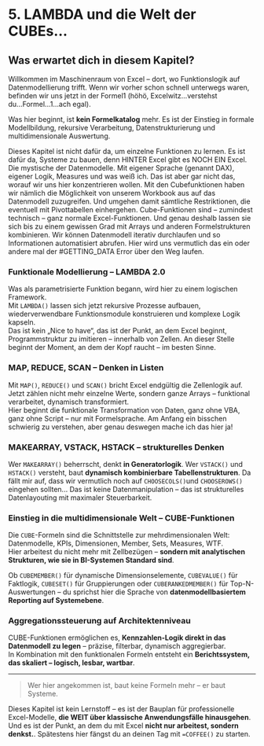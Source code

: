 # 5. LAMBDA und die Welt der CUBEs…

## Was erwartet dich in diesem Kapitel?

Willkommen im Maschinenraum von Excel – dort, wo Funktionslogik auf Datenmodellierung trifft. Wenn wir vorher schon schnell unterwegs waren, befinden wir uns jetzt in der Formel1 (höhö, Excelwitz...verstehst du...Formel...1...ach egal).

Was hier beginnt, ist **kein Formelkatalog** mehr. Es ist der Einstieg in formale Modellbildung, rekursive Verarbeitung, Datenstrukturierung und multidimensionale Auswertung.

Dieses Kapitel ist nicht dafür da, um einzelne Funktionen zu lernen. Es ist dafür da, Systeme zu bauen, denn HINTER Excel gibt es NOCH EIN Excel. Die mystische der Datenmodelle. Mit eigener Sprache (genannt DAX), eigener Logik, Measures und was weiß ich.
Das ist aber gar nicht das, worauf wir uns hier konzentrieren wollen. Mit den Cubefunktionen haben wir nämlich die Möglichkeit von unserem Workbook aus auf das Datenmodell zuzugreifen. Und umgehen damit sämtliche Restriktionen, die eventuell mit Pivottabellen einhergehen.
Cube-Funktionen sind – zumindest technisch – ganz normale Excel-Funktionen. Und genau deshalb lassen sie sich bis zu einem gewissen Grad mit Arrays und anderen Formelstrukturen kombinieren. Wir können Datenmodell iterativ durchlaufen und so Informationen automatisiert abrufen.
Hier wird uns vermutlich das ein oder andere mal der #GETTING_DATA Error über den Weg laufen.

### Funktionale Modellierung – LAMBDA 2.0  
Was als parametrisierte Funktion begann, wird hier zu einem logischen Framework.  
Mit `LAMBDA()` lassen sich jetzt rekursive Prozesse aufbauen, wiederverwendbare Funktionsmodule konstruieren und komplexe Logik kapseln.  
Das ist kein „Nice to have“, das ist der Punkt, an dem Excel beginnt, Programmstruktur zu imitieren – innerhalb von Zellen. An dieser Stelle beginnt der Moment, an dem der Kopf raucht – im besten Sinne.

### MAP, REDUCE, SCAN – Denken in Listen  
Mit `MAP()`, `REDUCE()` und `SCAN()` bricht Excel endgültig die Zellenlogik auf.  
Jetzt zählen nicht mehr einzelne Werte, sondern ganze Arrays – funktional verarbeitet, dynamisch transformiert.  
Hier beginnt die funktionale Transformation von Daten, ganz ohne VBA, ganz ohne Script – nur mit Formelsprache.
Am Anfang ein bisschen schwierig zu verstehen, aber genau deswegen mache ich das hier ja!

### MAKEARRAY, VSTACK, HSTACK – strukturelles Denken  
Wer `MAKEARRAY()` beherrscht, denkt **in Generatorlogik**. Wer `VSTACK()` und `HSTACK()` versteht, baut **dynamisch kombinierbare Tabellenstrukturen**. Da fällt mir auf, dass wir vermutlich noch auf `CHOOSECOLS()`und `CHOOSEROWS()` eingehen sollten... 
Das ist keine Datenmanipulation – das ist strukturelles Datenlayouting mit maximaler Steuerbarkeit.

### Einstieg in die multidimensionale Welt – CUBE-Funktionen  
Die `CUBE`-Formeln sind die Schnittstelle zur mehrdimensionalen Welt: Datenmodelle, KPIs, Dimensionen, Member, Sets, Measures, WTF.  
Hier arbeitest du nicht mehr mit Zellbezügen – **sondern mit analytischen Strukturen, wie sie in BI-Systemen Standard sind**.

Ob `CUBEMEMBER()` für dynamische Dimensionselemente, `CUBEVALUE()` für Faktlogik, `CUBESET()` für Gruppierungen oder `CUBERANKEDMEMBER()` für Top-N-Auswertungen – du sprichst hier die Sprache von **datenmodellbasiertem Reporting auf Systemebene**.

### Aggregationssteuerung auf Architektenniveau  
CUBE-Funktionen ermöglichen es, **Kennzahlen-Logik direkt in das Datenmodell zu legen** – präzise, filterbar, dynamisch aggregierbar.  
In Kombination mit den funktionalen Formeln entsteht ein **Berichtssystem, das skaliert – logisch, lesbar, wartbar**.

---

> Wer hier angekommen ist, baut keine Formeln mehr – er baut Systeme.

Dieses Kapitel ist kein Lernstoff – es ist der Bauplan für professionelle Excel-Modelle, **die WEIT über klassische Anwendungsfälle hinausgehen**.  
Und es ist der Punkt, an dem du mit Excel **nicht nur arbeitest, sondern denkst.**. Spätestens hier fängst du an deinen Tag mit `=COFFEE()` zu starten.
